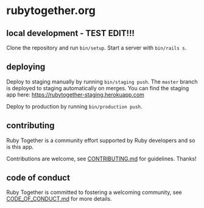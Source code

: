 # rubytogether.org

## local development - TEST EDIT!!!

Clone the repository and run `bin/setup`. Start a server with `bin/rails s`.

## deploying

Deploy to staging manually by running `bin/staging push`.
The `master` branch is deployed to staging automatically on merges.
You can find the staging app here: https://rubytogether-staging.herokuapp.com

Deploy to production by running `bin/production push`.

## contributing

Ruby Together is a community effort
supported by Ruby developers
and so is this app.

Contributions are welcome, see [CONTRIBUTING.md][1] for guidelines. Thanks!

[1]: CONTRIBUTING.md

## code of conduct

Ruby Together is committed to fostering a welcoming community, see [CODE_OF_CONDUCT.md][2] for more details.

[2]: CODE_OF_CONDUCT.md
